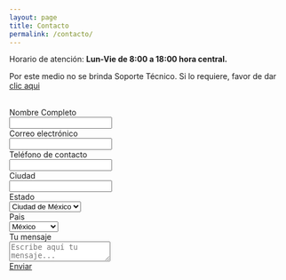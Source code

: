 ```yaml
---
layout: page
title: Contacto
permalink: /contacto/
---
```


<p>Horario de atención: <strong>Lun-Vie de 8:00 a 18:00 hora central.</strong>
<br>
<p class="body-xl-color">Por este medio no se brinda Soporte Técnico. Si lo requiere, favor de dar <a href="#">clic aqui</a></p>
<br>
<form action="#" class="form-horizontal">
  <div class="form-group">
    <label for="#" class="control-label col-sm-4">Nombre Completo</label>
    <div class="col-sm-6">
      <input type="text" class="form-control">
    </div>
  </div>
  <div class="form-group">
    <label for="#" class="control-label col-sm-4">Correo electrónico</label>
    <div class="col-sm-6">
      <input type="text" class="form-control">
    </div>
  </div>
  <div class="form-group">
    <label for="#" class="control-label col-sm-4">Teléfono de contacto</label>
    <div class="col-sm-6">
      <input type="text" class="form-control">
    </div>
  </div>
  <div class="form-group">
    <label for="#" class="control-label col-sm-4">Ciudad</label>
    <div class="col-sm-6">
      <input type="text" class="form-control">
    </div>
  </div>
  <div class="form-group">
    <label for="#" class="control-label col-sm-4">Estado</label>
    <div class="col-sm-6">
      <select class="form-control">
        <option>Ciudad de México</option>
        <option>2</option>
        <option>3</option>
        <option>4</option>
        <option>5</option>
      </select>
    </div>
  </div>
  <div class="form-group">
    <label for="#" class="control-label col-sm-4">Pais</label>
    <div class="col-sm-6">
      <select class="form-control">
        <option>México</option>
        <option>Guatemala</option>
        <option>Perú</option>
        <option>4</option>
        <option>5</option>
      </select>
    </div>
  </div>
  <div class="form-group">
    <label for="#" class="control-label col-sm-4">Tu mensaje</label>
    <div class="col-sm-6">
      <textarea name="" id="" placeholder="Escribe aquí tu mensaje..." class="form-control"></textarea>
    </div>
  </div>
  <div class="form-group">
    <div class="col-sm-6 col-sm-offset-4">
      <a href="#" class="btn btn-primary">Enviar</a>
    </div>
  </div>
</form>

